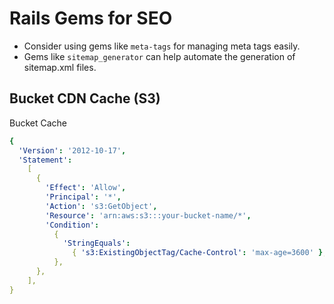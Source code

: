# Rails Gems for SEO

- Consider using gems like `meta-tags` for managing meta tags easily.
- Gems like `sitemap_generator` can help automate the generation of sitemap.xml files.

## Bucket CDN Cache (S3)

Bucket Cache

```yaml
{
  'Version': '2012-10-17',
  'Statement':
    [
      {
        'Effect': 'Allow',
        'Principal': '*',
        'Action': 's3:GetObject',
        'Resource': 'arn:aws:s3:::your-bucket-name/*',
        'Condition':
          {
            'StringEquals':
              { 's3:ExistingObjectTag/Cache-Control': 'max-age=3600' },
          },
      },
    ],
}
```
